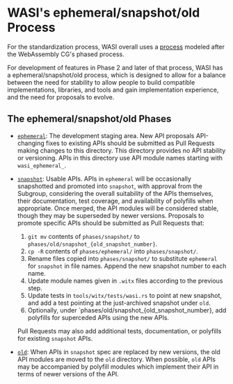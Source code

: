 # WASI's ephemeral/snapshot/old Process

For the standardization process, WASI overall uses a [process]
modeled after the WebAssembly CG's phased process.

For development of features in Phase 2 and later of that process, WASI
has a ephemeral/snapshot/old process, which is designed to allow
for a balance between the need for stability to allow people to build
compatible implementations, libraries, and tools and gain implementation
experience, and the need for proposals to evolve.

[process]: https://github.com/WebAssembly/WASI/blob/main/docs/Process.md

## The ephemeral/snapshot/old Phases

- [`ephemeral`](ephemeral): The development staging area. New API
  proposals API-changing fixes to existing APIs should be submitted
  as Pull Requests making changes to this directory. This directory
  provides no API stability or versioning. APIs in this directory use
  API module names starting with `wasi_ephemeral_`.

- [`snapshot`](snapshot): Usable APIs. APIs in `ephemeral` will be
  occasionally snapshotted and promoted into `snapshot`, with approval
  from the Subgroup, considering the overall suitability of the APIs
  themselves, their documentation, test coverage, and availability of
  polyfills when appropriate. Once merged, the API modules will be
  considered stable, though they may be superseded by newer versions.
  Proposals to promote specific APIs should be submitted as Pull Requests
  that:
    1. `git mv` contents of `phases/snapshot/` to
       `phases/old/snapshot_{old_snapshot_number}`.
    2. `cp -R` contents of `phases/ephemeral/` into `phases/snapshot/`.
    3. Rename files copied into `phases/snapshot/` to substitute `ephemeral`
       for `snapshot` in file names. Append the new snapshot number to each
         name.
    4. Update module names given in `.witx` files according to the previous
       step.
    5. Update tests in `tools/witx/tests/wasi.rs` to point at new snapshot, and
       add a test pointing at the just-archived snapshot under `old`.
    6. Optionally, under `phases/old/snapshot_{old_snapshot_number}, add
       polyfills for superceded APIs using the new APIs.


  Pull Requests may also add additional tests, documentation, or
  polyfills for existing `snapshot` APIs.

- [`old`](old): When APIs in `snapshot` spec are replaced by new
  versions, the old API modules are moved to the `old` directory. When
  possible, `old` APIs may be accompanied by polyfill modules which
  implement their API in terms of newer versions of the API.
